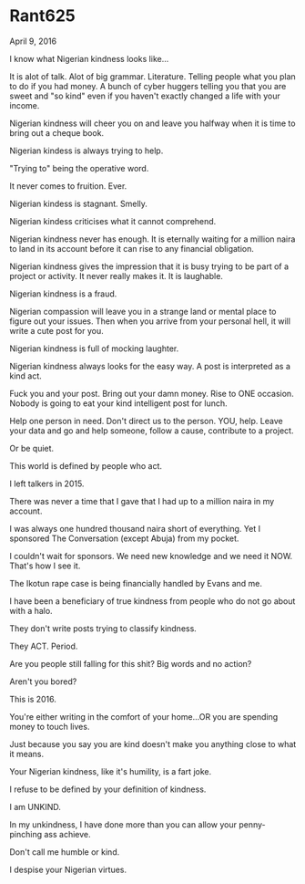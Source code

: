# Rant625


April 9, 2016

I know what Nigerian kindness looks like...

It is alot of talk. Alot of big grammar. Literature. Telling people what you plan to do if you had money. A bunch of cyber huggers telling you that you are sweet and "so kind" even if you haven't exactly changed a life with your income.

Nigerian kindness will cheer you on and leave you halfway when it is time to bring out a cheque book.

Nigerian kindess is always trying to help.

"Trying to" being the operative word.

It never comes to fruition. Ever.

Nigerian kindess is stagnant. Smelly. 

Nigerian kindess criticises what it cannot comprehend.

Nigerian kindness never has enough. It is eternally waiting for a million naira to land in its account before it can rise to any financial obligation. 

Nigerian kindness gives the impression that it is busy trying to be part of a project or activity. It never really makes it. It is laughable.

Nigerian kindness is a fraud.

Nigerian compassion will leave you in a strange land or mental place to figure out your issues. Then when you arrive from your personal hell, it will write a cute post for you.

Nigerian kindness is full of mocking laughter.

Nigerian kindness always looks for the easy way. A post is interpreted as a kind act. 

Fuck you and your post. Bring out your damn money. Rise to ONE occasion. Nobody is going to eat your kind intelligent post for lunch.

Help one person in need. Don't direct us to the person. YOU, help. Leave your data and go and help someone, follow a cause, contribute to a project. 

Or be quiet.

This world is defined by people who act.

I left talkers in 2015. 

There was never a time that I gave that I had up to a million naira in my account.

I was always one hundred thousand naira short of everything. Yet I sponsored The Conversation (except Abuja) from my pocket.

I couldn't wait for sponsors. We need new knowledge and we need it NOW. That's how I see it.

The Ikotun rape case is being financially handled by Evans and me.

I have been a beneficiary of true kindness from people who do not go about with a halo.

They don't write posts trying to classify kindness. 

They ACT. Period.

Are you people still falling for this shit? Big words and no action?

Aren't you bored?

This is 2016.

You're either writing in the comfort of your home...OR you are spending money to touch lives.

Just because you say you are kind doesn't make you anything close to what it means. 

Your Nigerian kindness, like it's humility, is a fart joke.

I refuse to be defined by your definition of kindness. 

I am UNKIND.

In my unkindness, I have done more than you can allow your penny-pinching ass achieve.

Don't call me humble or kind.

I despise your Nigerian virtues.